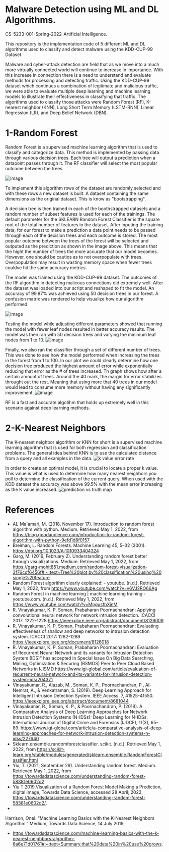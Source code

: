 # Malware Detection using ML and DL Algorithms.
CS-5233-001-Spring-2022-Artificial Intelligence.

This repository is the implementation code of 5 different ML and DL algorithms used to classify and detect malware using the KDD-CUP-99 Dataset.

Malware and cyber-attack detection are field that as we move into a much more virtually connected world will continue to increase in importance. With this increase in connection there is a need to understand and evaluate methods for processing and detecting traffic. Using the KDD-CUP-99 dataset which continues a combination of legitimate and malicious traffic, we were able to evaluate multiple deep learning and machine learning models to illustrate their effectiveness in classifying that traffic. The algorithms used to classify those attacks were Random Forest (RF), K-nearest neighbor (KNN), Long Short Term Memory (LSTM-RNN), Linear Regression (LR), and Deep Belief Network (DBN). 


#  1-Random Forest

Random Forest is a supervised machine learning algorithm that is used to classify and categorize data. This method is implemented by passing data through various decision trees. Each tree will output a prediction when a datapoint passes through it. The RF classifier will select the most popular outcome between the trees.

![image](https://user-images.githubusercontent.com/100402089/166165845-b8801835-be60-42a2-b77a-ee30fce989bc.png)

To implement this algorithm rows of the dataset are randomly selected and with these rows a new dataset is built. A dataset containing the same dimensions as the original dataset. This is know as "bootstrapping".

A decision tree is then trained in each of the boothstrapped datasets and a random number of subset features is used for each of the trainings. The default parameter for the SKLEARN Random Forest Classifier is the square root of the total number of features in the dataset.
After inputing the training data, for our forest to make a prediction a data point needs to be passed through each of the decision trees and each outcome is stored. The most popular outcome between the trees of the forest will be selected and outputed as the prediction as shown in the image above. 
This means that the hight the number of trees the more accurate that our model becomes. However, one should be cautios as to not overpopulate with trees. Overpopulation may result in wasting memory space when fewer trees couldve hit the same accuracy metrics.

The model was trained using the KDD-CUP-99 dataset. The outcomes of the RF algorithm in detecting malicous connections did extremely well. After the dataset was loaded into our script and reshaped to fit the model. An accuracy of 99.87% was achieved using 50 decision trees in our forest. A confusion matrix was rendered to help visualize how our algorithm performed. 

![image](https://user-images.githubusercontent.com/100402089/166167155-1be866a4-f9a6-46c6-b35e-f1e81a1a2cd9.png)

Testing the model while adjusting different parameters showed that running the model with fewer leaf nodes resulted in better accuracy results. The model was then ran with 50 decision trees and varying the minimum leaf nodes from 1 to 10.
![image](https://user-images.githubusercontent.com/100402089/166167227-cf18465d-59aa-4016-95a7-3fc29c70b703.png)

Finally, we also ran the classifier through a set of different number of trees. This was done to see how the model performed when increasing the trees in the forest from 1 to 100. In our plot we could clearly determine how one decision tree produced the highest amount of error while exponentially reducing that error as the # of trees increased. Th graph shows how after a certain amount of trees. Around the 40 mark, the margin for error stabilizes throught out the rest. Meaning that using more that 40 trees in our model would lead to consume more memory without having any significantly improvement. 
![image](https://user-images.githubusercontent.com/100402089/166167365-1ae941e0-2aac-4f96-9cf4-3facf6b184b6.png)

RF is a fast and accurate algotihm that holds up extremely well in this scenario against deep learning methods.


#  2-K-Nearest Neighbors

The K-nearest neighbor algorithm or KNN for short is a supervised machine learning algorithm that is used for both regression and classification problems. The general idea behind KNN is to use the calculated distance from a query and all examples in the data.
![k value error rate](https://user-images.githubusercontent.com/100402089/166173244-fb44a46e-800f-4822-a7f4-32d9481a9ed8.png)

 In order to create an optimal model, it is crucial to locate a proper k value. This value is what is used to determine how many nearest neighbors you poll to determine the classification of the current query. When used with the KDD dataset the accuracy was above 99.5% with the mean error increasing as the K value increased.
![prediction vs truth map](https://user-images.githubusercontent.com/100402089/166173358-46544cb5-a24b-401a-a90b-151d05ddfb5a.png)
























# References
-    AL-Ma'amari, M. (2018, November 17). Introduction to random forest algorithm with python. Medium. Retrieved May 1, 2022, from https://blog.goodaudience.com/introduction-to-random-forest-algorithm-with-python-9efd1d8f0157 
-    Breiman, L. Random Forests. Machine Learning 45, 5–32 (2001). https://doi.org/10.1023/A:1010933404324
-    Garg, M. (2019, February 2). Understanding random forest better through visualizations. Medium. Retrieved May 1, 2022, from https://garg-mohit851.medium.com/random-forest-visualization-3f76cdf6456f#:~:text=Tree%20plot,by%20classification%20using%20single%20feature.
-    Random Forest algorithm clearly explained! - youtube. (n.d.). Retrieved May 1, 2022, from https://www.youtube.com/watch?v=v6VJ2RO66Ag 
-    Random Forest in machine learning | machine learning training - youtube.com. (n.d.). Retrieved May 1, 2022, from https://www.youtube.com/watch?v=MpgusfbXjnM 
-    R. Vinayakumar, K. P. Soman, Prabaharan Poornachandran: Applying convolutional neural network for network intrusion detection. ICACCI 2017: 1222-1228 https://ieeexplore.ieee.org/abstract/document/8126009
-    R. Vinayakumar, K. P. Soman, Prabaharan Poornachandran: Evaluating effectiveness of shallow and deep networks to intrusion detection system. ICACCI 2017: 1282-1289 https://ieeexplore.ieee.org/document/8126018
-    R. Vinayakumar, K. P. Soman, Prabaharan Poornachandran: Evaluation of Recurrent Neural Network and its variants for Intrusion Detection System (IDS)" has accepted in Special Issue On Big Data Searching, Mining, Optimization & Securing (BSMOS) Peer to Peer Cloud Based Networks in IJISMD https://www.igi-global.com/article/evaluation-of-recurrent-neural-network-and-its-variants-for-intrusion-detection-system-ids/204371
-    Vinayakumar, R., Alazab, M., Soman, K. P., Poornachandran, P., Al-Nemrat, A., & Venkatraman, S. (2019). Deep Learning Approach for Intelligent Intrusion Detection System. IEEE Access, 7, 41525-41550. https://ieeexplore.ieee.org/abstract/document/8681044
-    Vinayakumar, R., Soman, K. P., & Poornachandran, P. (2019). A Comparative Analysis of Deep Learning Approaches for Network Intrusion Detection Systems (N-IDSs): Deep Learning for N-IDSs. International Journal of Digital Crime and Forensics (IJDCF), 11(3), 65-89. https://www.igi-global.com/article/a-comparative-analysis-of-deep-learning-approaches-for-network-intrusion-detection-systems-n-idss/227640 
-    Sklearn.ensemble.randomforestclassifier. scikit. (n.d.). Retrieved May 1, 2022, from https://scikit-learn.org/stable/modules/generated/sklearn.ensemble.RandomForestClassifier.html 
-    Yiu, T. (2021, September 29). Understanding random forest. Medium. Retrieved May 1, 2022, from https://towardsdatascience.com/understanding-random-forest-58381e0602d2 
-    Yiu T 2019,Visualization of a Random Forest Model Making a Prediction, digital image, Towards Data Science, accessed 28 April; 2022, <https://towardsdatascience.com/understanding-random-forest-58381e0602d2/>.
-    
Harrison, Onel. “Machine Learning Basics with the K-Nearest Neighbors Algorithm.” Medium, Towards Data Science, 14 July 2019, 
-    https://towardsdatascience.com/machine-learning-basics-with-the-k-nearest-neighbors-algorithm-6a6e71d01761#:~:text=Summary,that%20data%20in%20use%20grows. 
